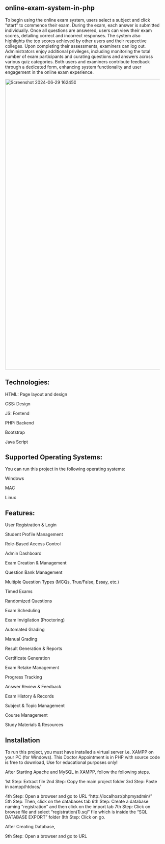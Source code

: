 ## online-exam-system-in-php

To begin using the online exam system, users select a subject and click “start” to commence their exam. During the exam, each answer is submitted individually. Once all questions are answered, users can view their exam scores, detailing correct and incorrect responses. The system also highlights the top scores achieved by other users and their respective colleges. Upon completing their assessments, examiners can log out. Administrators enjoy additional privileges, including monitoring the total number of exam participants and curating questions and answers across various quiz categories. Both users and examiners contribute feedback through a dedicated form, enhancing system functionality and user engagement in the online exam experience.


<img width="946" alt="Screenshot 2024-06-29 162450" src="https://github.com/user-attachments/assets/ed65397e-d05e-4a81-8d0b-647555297058">

## Technologies:
HTML: Page layout and design

CSS: Design

JS: Fontend

PHP: Backend

Bootstrap

Java Script

## Supported Operating Systems:
You can run this project in the following operating systems:

Windows

MAC

Linux
## Features:

User Registration & Login

Student Profile Management

Role-Based Access Control

Admin Dashboard

Exam Creation & Management

Question Bank Management

Multiple Question Types (MCQs, True/False, Essay, etc.)

Timed Exams

Randomized Questions

Exam Scheduling

Exam Invigilation (Proctoring)

Automated Grading

Manual Grading

Result Generation & Reports

Certificate Generation

Exam Retake Management

Progress Tracking

Answer Review & Feedback

Exam History & Records

Subject & Topic Management

Course Management

Study Materials & Resources

## **Installation**
To run this project, you must have installed a virtual server i.e. XAMPP on your PC (for Windows). This Doctor Appointment is in PHP with source code is free to download, Use for educational purposes only!

After Starting Apache and MySQL in XAMPP, follow the following steps.

1st Step: Extract file
2nd Step: Copy the main project folder
3rd Step: Paste in xampp/htdocs/

4th Step: Open a browser and go to URL “http://localhost/phpmyadmin/”
5th Step: Then, click on the databases tab
6th Step: Create a database naming “registration” and then click on the import tab
7th Step: Click on browse file and select “registration(1).sql” file which is inside the “SQL DATABASE EXPORT” folder
8th Step: Click on go.

After Creating Database,

9th Step: Open a browser and go to URL 
